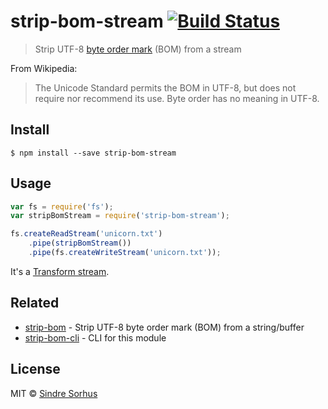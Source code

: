 # strip-bom-stream [![Build Status](https://travis-ci.org/sindresorhus/strip-bom-stream.svg?branch=master)](https://travis-ci.org/sindresorhus/strip-bom-stream)

> Strip UTF-8 [byte order mark](http://en.wikipedia.org/wiki/Byte_order_mark#UTF-8) (BOM) from a stream

From Wikipedia:

> The Unicode Standard permits the BOM in UTF-8, but does not require nor recommend its use. Byte order has no meaning in UTF-8.


## Install

```
$ npm install --save strip-bom-stream
```


## Usage

```js
var fs = require('fs');
var stripBomStream = require('strip-bom-stream');

fs.createReadStream('unicorn.txt')
	.pipe(stripBomStream())
	.pipe(fs.createWriteStream('unicorn.txt'));
```

It's a [Transform stream](http://nodejs.org/api/stream.html#stream_class_stream_transform).


## Related

- [strip-bom](https://github.com/sindresorhus/strip-bom-stream) - Strip UTF-8 byte order mark (BOM) from a string/buffer
- [strip-bom-cli](https://github.com/sindresorhus/strip-bom-cli) - CLI for this module


## License

MIT © [Sindre Sorhus](http://sindresorhus.com)
